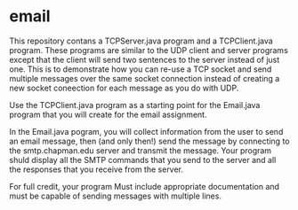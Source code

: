 # email
This repository contans a TCPServer.java program and a TCPClient.java program.
These programs are similar to the UDP client and server programs except that the client will send two sentences to the server instead of just one.
This is to demonstrate how you can re-use a TCP socket and send multiple messages over the same socket connection instead of creating a new socket coneection for each message as you do with UDP.

Use the TCPClient.java program as a starting point for the Email.java program that you will create for the email assignment.

In the Email.java pogram, you will collect information from the user to send an email message, then (and only then!) send the message by  connecting to the smtp.chapman.edu server and transmit the message.  Your program shuld display all the SMTP commands that you send to the server and all the responses that you receive from the server.

For full credit, your program Must include appropriate documentation and must be capable of sending messages with multiple lines.  
